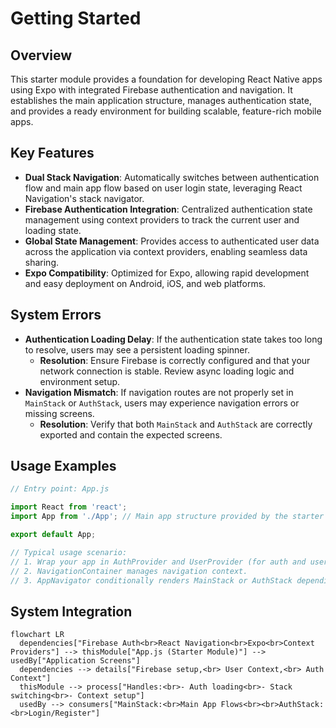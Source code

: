 # Getting Started

## Overview
This starter module provides a foundation for developing React Native apps using Expo with integrated Firebase authentication and navigation. It establishes the main application structure, manages authentication state, and provides a ready environment for building scalable, feature-rich mobile apps.

## Key Features
- **Dual Stack Navigation**: Automatically switches between authentication flow and main app flow based on user login state, leveraging React Navigation's stack navigator.
- **Firebase Authentication Integration**: Centralized authentication state management using context providers to track the current user and loading state.
- **Global State Management**: Provides access to authenticated user data across the application via context providers, enabling seamless data sharing.
- **Expo Compatibility**: Optimized for Expo, allowing rapid development and easy deployment on Android, iOS, and web platforms.

## System Errors
- **Authentication Loading Delay**: If the authentication state takes too long to resolve, users may see a persistent loading spinner.
  - **Resolution**: Ensure Firebase is correctly configured and that your network connection is stable. Review async loading logic and environment setup.
- **Navigation Mismatch**: If navigation routes are not properly set in `MainStack` or `AuthStack`, users may experience navigation errors or missing screens.
  - **Resolution**: Verify that both `MainStack` and `AuthStack` are correctly exported and contain the expected screens.

## Usage Examples

```javascript
// Entry point: App.js

import React from 'react';
import App from './App'; // Main app structure provided by the starter

export default App;

// Typical usage scenario:
// 1. Wrap your app in AuthProvider and UserProvider (for auth and user state).
// 2. NavigationContainer manages navigation context.
// 3. AppNavigator conditionally renders MainStack or AuthStack depending on Firebase authentication state.
```

## System Integration

```mermaid
flowchart LR
  dependencies["Firebase Auth<br>React Navigation<br>Expo<br>Context Providers"] --> thisModule["App.js (Starter Module)"] --> usedBy["Application Screens"]
  dependencies --> details["Firebase setup,<br> User Context,<br> Auth Context"]
  thisModule --> process["Handles:<br>- Auth loading<br>- Stack switching<br>- Context setup"]
  usedBy --> consumers["MainStack:<br>Main App Flows<br><br>AuthStack:<br>Login/Register"]
```
